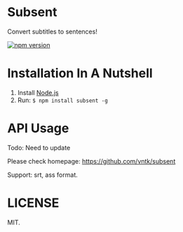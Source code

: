 # Subsent

Convert subtitles to sentences!

[![npm version](https://img.shields.io/npm/v/subsent.svg?style=flat)](https://www.npmjs.com/package/subsent)

# Installation In A Nutshell

1. Install [Node.js](http://nodejs.org/)
2. Run: `$ npm install subsent -g`

# API Usage

Todo: Need to update

Please check homepage: https://github.com/vntk/subsent

Support: srt, ass format.

LICENSE
========

MIT.